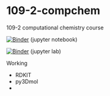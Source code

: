 # 109-2-compchem
109-2 computational chemistry course

[![Binder](https://mybinder.org/badge_logo.svg)](https://mybinder.org/v2/gh/yychuang/109-2-compchem/HEAD?filepath=index.ipynb) (jupyter notebook)

[![Binder](https://mybinder.org/badge_logo.svg)](https://mybinder.org/v2/gh/yychuang/109-2-compchem/HEAD?urlpath=lab) (jupyter lab)


Working
* RDKIT
* py3Dmol
* 

